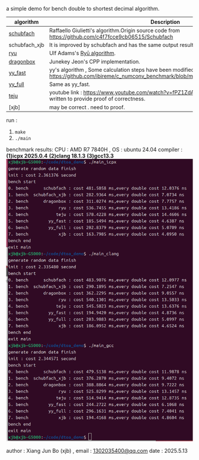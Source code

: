 a simple demo for bench double to shortest decimal algorithm.


algorithm     | Description
--------------|-----------
[schubfach](https://github.com/abolz/Drachennest) | Raffaello Giulietti's algorithm.Origin source code from https://github.com/c4f7fcce9cb06515/Schubfach
schubfach_xjb  | It is improved by schubfach and has the same output result.
[ryu](https://github.com/ulfjack/ryu) | Ulf Adams's [Ryū algorithm](https://dl.acm.org/citation.cfm?id=3192369).
[dragonbox](https://github.com/jk-jeon/dragonbox) | Junekey Jeon's CPP implementation.
[yy_fast](https://github.com/ibireme/c_numconv_benchmark.git) | yy's algorithm , Some calculation steps have been modified. origin link : https://github.com/ibireme/c_numconv_benchmark/blob/master/vendor/yy_double/yy_double.c
[yy_full](https://github.com/ibireme/c_numconv_benchmark.git) | Same as yy_fast.
[teju](https://github.com/cassioneri/teju_jagua.git) | youtube  link : https://www.youtube.com/watch?v=fPZ1ZdA7Iwc . An academic paper will be written to provide proof of correctness.
[xjb] | may be correct . need to proof.


run :
1.   `make`
2.   `./main`


benchmark results:
CPU : AMD R7 7840H , OS : ubuntu 24.04
compiler : **(1)icpx 2025.0.4** **(2)clang 18.1.3** **(3)gcc13.3** 
![benchmark](image.png)

author : Xiang Jun Bo (xjb) , email : 1302035400@qq.com
date : 2025.5.13